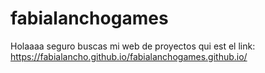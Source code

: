# fabialanchogames
Holaaaa seguro buscas mi web de proyectos qui est el link:
https://fabialancho.github.io/fabialanchogames.github.io/
